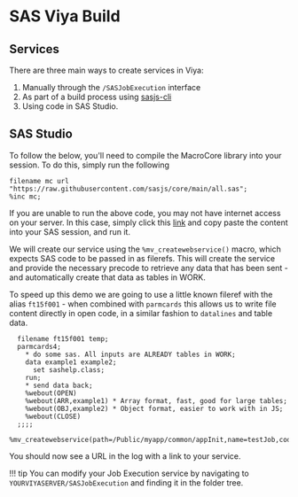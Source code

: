 # SAS Viya Build

## Services

There are three main ways to create services in Viya:

1) Manually through the `/SASJobExecution` interface
2) As part of a build process using [sasjs-cli](https://sasjs.io/sasjs/sasjs-cli/)
3) Using code in SAS Studio.  


## SAS Studio
To follow the below, you'll need to compile the MacroCore library into your session.  To do this, simply run the following
```
filename mc url "https://raw.githubusercontent.com/sasjs/core/main/all.sas";
%inc mc;
```

If you are unable to run the above code, you may not have internet access on your server.  In this case, simply click this [link](https://raw.githubusercontent.com/sasjs/core/main/all.sas) and copy paste the content into your SAS session, and run it.


We will create our service using the `%mv_createwebservice()` macro, which expects SAS code to be passed in as filerefs.  This will create the service and provide the necessary precode to retrieve any data that has been sent - and automatically create that data as tables in WORK.

To speed up this demo we are going to use a little known fileref with the alias `ft15f001` - when combined with `parmcards` this allows us to write file content directly in open code, in a similar fashion to `datalines` and table data.

```
  filename ft15f001 temp;
  parmcards4;
    * do some sas. All inputs are ALREADY tables in WORK;
    data example1 example2;
      set sashelp.class;
    run;
    * send data back;
    %webout(OPEN)
    %webout(ARR,example1) * Array format, fast, good for large tables;
    %webout(OBJ,example2) * Object format, easier to work with in JS;
    %webout(CLOSE)
  ;;;;
  %mv_createwebservice(path=/Public/myapp/common/appInit,name=testJob,code=ft15f001)
```

You should now see a URL in the log with a link to your service.

!!! tip
    You can modify your Job Execution service by navigating to `YOURVIYASERVER/SASJobExecution` and finding it in the folder tree.
